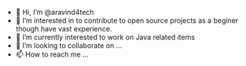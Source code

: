 - 👋 Hi, I’m @aravind4tech
- 👀 I’m interested in to contribute to open source projects as a beginer though have vast experience.
- 🌱 I’m currently interested to work on Java related items
- 💞️ I’m looking to collaborate on ...
- 📫 How to reach me ...

<!---
aravind4tech/aravind4tech is a ✨ special ✨ repository because its `README.md` (this file) appears on your GitHub profile.
You can click the Preview link to take a look at your changes.
--->
